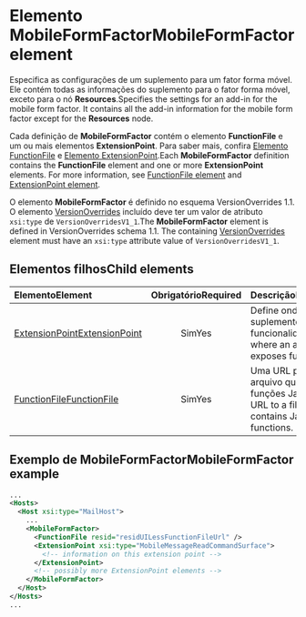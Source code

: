 # <a name="mobileformfactor-element"></a><span data-ttu-id="b0db3-101">Elemento MobileFormFactor</span><span class="sxs-lookup"><span data-stu-id="b0db3-101">MobileFormFactor element</span></span>

<span data-ttu-id="b0db3-p101">Especifica as configurações de um suplemento para um fator forma móvel. Ele contém todas as informações do suplemento para o fator forma móvel, exceto para o nó **Resources**.</span><span class="sxs-lookup"><span data-stu-id="b0db3-p101">Specifies the settings for an add-in for the mobile form factor. It contains all the add-in information for the mobile form factor except for the **Resources** node.</span></span>

<span data-ttu-id="b0db3-p102">Cada definição de **MobileFormFactor** contém o elemento **FunctionFile** e um ou mais elementos **ExtensionPoint**. Para saber mais, confira [Elemento FunctionFile](functionfile.md) e [Elemento ExtensionPoint](extensionpoint.md).</span><span class="sxs-lookup"><span data-stu-id="b0db3-p102">Each **MobileFormFactor** definition contains the  **FunctionFile** element and one or more **ExtensionPoint** elements. For more information, see [FunctionFile element](functionfile.md) and [ExtensionPoint element](extensionpoint.md).</span></span>

<span data-ttu-id="b0db3-p103">O elemento **MobileFormFactor** é definido no esquema VersionOverrides 1.1. O elemento [VersionOverrides](versionoverrides.md) incluído deve ter um valor de atributo `xsi:type` de `VersionOverridesV1_1`.</span><span class="sxs-lookup"><span data-stu-id="b0db3-p103">The **MobileFormFactor** element is defined in VersionOverrides schema 1.1. The containing [VersionOverrides](versionoverrides.md) element must have an `xsi:type` attribute value of `VersionOverridesV1_1`.</span></span>

## <a name="child-elements"></a><span data-ttu-id="b0db3-108">Elementos filhos</span><span class="sxs-lookup"><span data-stu-id="b0db3-108">Child elements</span></span>

| <span data-ttu-id="b0db3-109">Elemento</span><span class="sxs-lookup"><span data-stu-id="b0db3-109">Element</span></span>                               | <span data-ttu-id="b0db3-110">Obrigatório</span><span class="sxs-lookup"><span data-stu-id="b0db3-110">Required</span></span> | <span data-ttu-id="b0db3-111">Descrição</span><span class="sxs-lookup"><span data-stu-id="b0db3-111">Description</span></span>  |
|:--------------------------------------|:--------:|:-------------|
| [<span data-ttu-id="b0db3-112">ExtensionPoint</span><span class="sxs-lookup"><span data-stu-id="b0db3-112">ExtensionPoint</span></span>](extensionpoint.md) | <span data-ttu-id="b0db3-113">Sim</span><span class="sxs-lookup"><span data-stu-id="b0db3-113">Yes</span></span>      | <span data-ttu-id="b0db3-114">Define onde um suplemento expõe a funcionalidade.</span><span class="sxs-lookup"><span data-stu-id="b0db3-114">Defines where an add-in exposes functionality.</span></span> |
| [<span data-ttu-id="b0db3-115">FunctionFile</span><span class="sxs-lookup"><span data-stu-id="b0db3-115">FunctionFile</span></span>](functionfile.md)     | <span data-ttu-id="b0db3-116">Sim</span><span class="sxs-lookup"><span data-stu-id="b0db3-116">Yes</span></span>      | <span data-ttu-id="b0db3-117">Uma URL para um arquivo que contém funções JavaScript.</span><span class="sxs-lookup"><span data-stu-id="b0db3-117">A URL to a file that contains JavaScript functions.</span></span>|

## <a name="mobileformfactor-example"></a><span data-ttu-id="b0db3-118">Exemplo de MobileFormFactor</span><span class="sxs-lookup"><span data-stu-id="b0db3-118">MobileFormFactor example</span></span>

```xml
...
<Hosts>
  <Host xsi:type="MailHost">
    ...
    <MobileFormFactor>
      <FunctionFile resid="residUILessFunctionFileUrl" />
      <ExtensionPoint xsi:type="MobileMessageReadCommandSurface">
        <!-- information on this extension point -->
      </ExtensionPoint> 
      <!-- possibly more ExtensionPoint elements -->
    </MobileFormFactor>
  </Host>
</Hosts>
...
```

